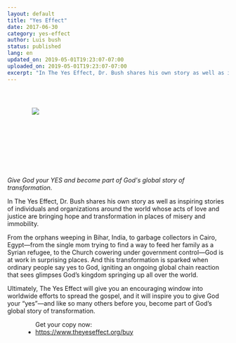 ```yaml
---
layout: default
title: "Yes Effect"
date: 2017-06-30
category: yes-effect
author: Luis bush
status: published
lang: en
updated_on: 2019-05-01T19:23:07-07:00
uploaded_on: 2019-05-01T19:23:07-07:00
excerpt: "In The Yes Effect, Dr. Bush shares his own story as well as inspiring stories of individuals and organizations around the world whose acts of love and justice are bringing hope and transformation in places of misery and immobility. From the orphans weeping in Bihar, India, to garbage collectors in Cairo, Egypt—from the single mom trying to find a way to feed her family as a Syrian refugee, to the Church cowering under government control—God is at work in surprising places. And this transformation is sparked when ordinary people say yes to God, igniting an ongoing global chain reaction that sees glimpses God’s kingdom springing up all over the world."
---
```

<article class="document-container" data-publication-date="{{page.date}}" data-uploaded-on="{{page.uploaded_on}}" data-updated-on="{{page.updated_on}}" data-category="{{page.category}}">
<figure class="pic-left" style="width: 70%; min-width: 300px; max-width: 400px; margin: 4em;">
  <img src="{{ site.baseurl }}/assets/images/2017-06-30/YesEffect_3D.png">
</figure>

<article style="display: block; max-width: 500px; margin-top: 5em; float: left;">
  <p><em>Give God your YES and become part of God's global story of transformation.</em></p>

  <p>In The Yes Effect, Dr. Bush shares his own story as well as inspiring stories of individuals and organizations around the world whose acts of love and justice are bringing hope and transformation in places of misery and immobility.</p>

  <p>From the orphans weeping in Bihar, India, to garbage collectors in Cairo, Egypt—from the single mom trying to find a way to feed her family as a Syrian refugee, to the Church cowering under government control—God is at work in surprising places. And this transformation is sparked when ordinary people say yes to God, igniting an ongoing global chain reaction that sees glimpses God’s kingdom springing up all over the world.</p>

  <p>Ultimately, The Yes Effect will give you an encouraging window into worldwide efforts to spread the gospel, and it will inspire you to give God your “yes”—and like so many others before you, become part of God’s global story of transformation.</p>



  <figure class="resource-links">
    <ul>Get your copy now:
      <li><a href="https://www.theyeseffect.org/buy">https://www.theyeseffect.org/buy</a></li>
    </ul>
  </figure>
</article>
</article>
